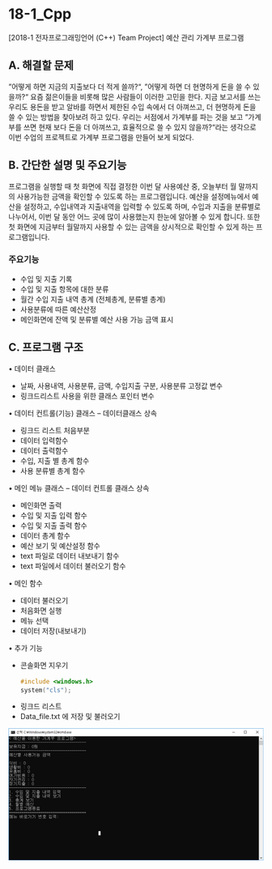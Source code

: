 # 18-1_Cpp
[2018-1 전자프로그래밍언어 (C++) Team Project] 예산 관리 가계부 프로그램

## A. 해결할 문제

”어떻게 하면 지금의 지출보다 더 적게 쓸까?“, ”어떻게 하면 더 현명하게 돈을 쓸 수 있을까?“ 요즘 젊은이들을 비롯해 많은 사람들이 이러한 고민을 한다. 지금 보고서를 쓰는 우리도 용돈을 받고 알바를 하면서 제한된 수입 속에서 더 아껴쓰고, 더 현명하게 돈을 쓸 수 있는 방법을 찾아보려 하고 있다. 우리는 서점에서 가계부를 파는 것을 보고 ”가계부를 쓰면 현재 보다 돈을 더 아껴쓰고, 효율적으로 쓸 수 있지 않을까?“라는 생각으로 이번 수업의 프로젝트로 가계부 프로그램을 만들어 보게 되었다.


## B. 간단한 설명 및 주요기능

프로그램을 실행할 때 첫 화면에 직접 결정한 이번 달 사용예산 중, 오늘부터 월 말까지의 사용가능한 금액을 확인할 수 있도록 하는 프로그램입니다.
예산을 설정메뉴에서 예산을 설정하고, 수입내역과 지출내역을 입력할 수 있도록 하며, 수입과 지출을 분류별로 나누어서, 이번 달 동안 어느 곳에 많이 사용했는지 한눈에 알아볼 수 있게 합니다. 또한 첫 화면에 지금부터 월말까지 사용할 수 있는 금액을 상시적으로 확인할 수 있게 하는 프로그램입니다.

### 주요기능 

- 수입 및 지출 기록
- 수입 및 지출 항목에 대한 분류
- 월간 수입 지출 내역 총계 (전체총계, 분류별 총계)
- 사용분류에 따른 예산산정
- 메인화면에 잔액 및 분류별 예산 사용 가능 금액 표시

## C. 프로그램 구조

• 데이터 클래스
  - 날짜, 사용내역, 사용분류, 금액, 수입지출 구분, 사용분류 고정값 변수
  - 링크드리스트 사용을 위한 클래스 포인터 변수

• 데이터 컨트롤(기능) 클래스 – 데이터클래스 상속
  - 링크드 리스트 처음부분
  - 데이터 입력함수
  - 데이터 출력함수
  - 수입, 지출 별 총계 함수
  - 사용 분류별 총계 함수

• 메인 메뉴 클래스 – 데이터 컨트롤 클래스 상속
  - 메인화면 출력
  - 수입 및 지출 입력 함수
  - 수입 및 지출 출력 함수
  - 데이터 총계 함수
  - 예산 보기 및 예산설정 함수
  - text 파일로 데이터 내보내기 함수
  - text 파일에서 데이터 불러오기 함수

• 메인 함수
  - 데이터 불러오기
  - 처음화면 실행
  - 메뉴 선택
  - 데이터 저장(내보내기)

• 추가 기능
  - 콘솔화면 지우기
	```c 
    #include <windows.h>
	system("cls");
    ```
  - 링크드 리스트
  - Data_file.txt 에 저장 및 불러오기

![0](README/0.png)

